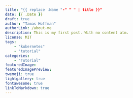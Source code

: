 ```yaml
---
title: "{{ replace .Name "-" " " | title }}"
date: {{ .Date }}
draft: true
author: "Tamas Hoffman"
authorLink: /about-me
description: This is my first post. With no content atm.
license: MIT
tags: 
    - "kubernetes"
    - "tutorial"
categories: 
    - "Tutorial"
featuredImage: 
featuredImagePreview: 
twemoji: true
lightgallery: true
fontawesome: true
linkToMarkdown: true
---
```


